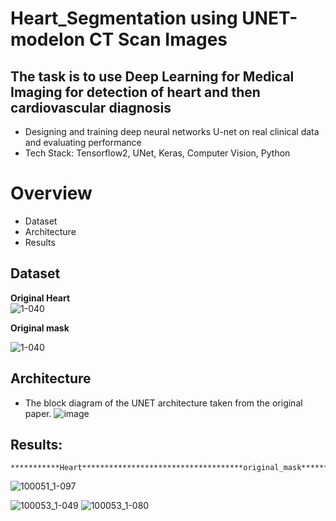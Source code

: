 # Heart_Segmentation using UNET-modelon CT Scan Images 
## The task is to use Deep Learning for Medical Imaging for detection of heart and then cardiovascular diagnosis
* Designing and training deep neural networks  U-net on real clinical data and evaluating performance
* Tech Stack: Tensorflow2, UNet, Keras, Computer Vision, Python

# Overview
  * Dataset
  * Architecture
  * Results
  
  
  ## Dataset
  **Original Heart**  
   ![1-040](https://user-images.githubusercontent.com/60474966/128809059-d18a8337-de7f-406e-8835-23c7d7088992.png)
   
   
  **Original mask**
  
   ![1-040](https://user-images.githubusercontent.com/60474966/128809069-c398416b-91ee-40d5-beee-909b2e8bf86f.png)
     
 
  ## Architecture 
  * The block diagram of the UNET architecture taken from the original paper.
  ![image](https://user-images.githubusercontent.com/60474966/128809170-629b7058-eca4-49a1-a6fc-4abaa40f49d5.png)

  ## Results: 
    ***********Heart************************************original_mask*******************************************Predicted_mask*
![100051_1-097](https://user-images.githubusercontent.com/60474966/128808845-5e12b878-7f7e-4efb-a88b-4155ea3c283a.png)

![100053_1-049](https://user-images.githubusercontent.com/60474966/128810181-f577edc6-537f-43a6-8f5a-d24606113b42.png)
![100053_1-080](https://user-images.githubusercontent.com/60474966/128810197-d25bb490-3136-4958-b9a0-2c923738ade0.png)
